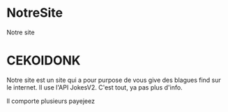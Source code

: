 # NotreSite

Notre site

# CEKOIDONK

Notre site est un site qui a pour purpose de vous give des blagues find sur le internet.
Il use l'API JokesV2. C'est tout, ya pas plus d'info. 

Il comporte plusieurs payejeez